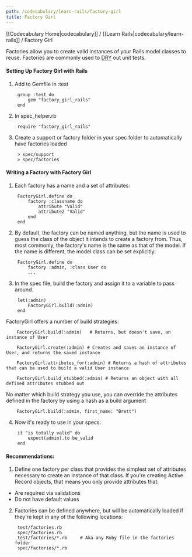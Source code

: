 ```yaml
---
path: /codecabulary/learn-rails/factory-girl
title: Factory Girl
---
```

[[Codecabulary Home|codecabulary]] / [[Learn Rails|codecabulary/learn-rails]] / Factory Girl

<!-- ---title: Factory Girl -->

Factories allow you to create valid instances of your Rails model classes to reuse. Factories are commonly used to [DRY](google.com) out unit tests.

#### Setting Up Factory Girl with Rails

1) Add to Gemfile in :test

		group :test do
			gem "factory_girl_rails"
		end

2) In spec_helper.rb

		require "factory_girl_rails"
		
3) Create a support or factory folder in your spec folder to automatically have factories loaded

		> spec/support
		> spec/factories
		
#### Writing a Factory with Factory Girl

1) Each factory has a name and a set of attributes:

		FactoryGirl.define do
			factory :classname do
				attribute "Valid"
				attribute2 "Valid"
			end
		end
		
2) By default, the factory can be named anything, but the name is used to guess the class of the object it intends to create a factory from. Thus, most commonly, the factory's name is the same as that of the model. If the name is different, the model class can be set explicitly:

		FactoryGirl.define do
			factory :admin, :class User do
			...
			
3) In the spec file, build the factory and assign it to a variable to pass around.

		let(:admin)
			FactoryGirl.build(:admin)
		end
		
FactoryGirl offers a number of build strategies:

		FactoryGirl.build(:admin)	# Returns, but doesn't save, an instance of User
		
		FactoryGirl.create(:admin) # Creates and saves an instance of User, and returns the saved instance
		
		FactoryGirl.attributes_for(:admin) # Returns a hash of attributes that can be used to build a valid User instance
		
		FactoryGirl.build_stubbed(:admin) # Returns an object with all defined attributes stubbed out
		
No matter which build strategy you use, you can override the attributes defined in the factory by using a hash as a build argument

		FactoryGirl.build(:admin, first_name: "Brett")

4) Now it's ready to use in your specs:

		it "is totally valid" do
			expect(admin).to be_valid
		end

#### Recommendations:

1) Define one factory per class that provides the simplest set of attributes necessary to create an instance of that class. If you're creating Active Record objects, that means you only provide attributes that:

* Are required via validations
* Do not have default values

2) Factories can be defined anywhere, but will be automatically loaded if they're kept in any of the following locations:

		test/factories.rb
		spec/factories.rb
		test/factories/*.rb		# Aka any Ruby file in the factories folder
		spec/factories/*.rb
		
